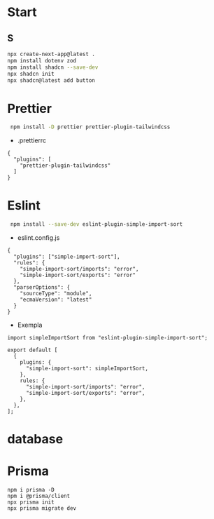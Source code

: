 # Start

## S

```bash
npx create-next-app@latest .
npm install dotenv zod
npm install shadcn --save-dev
npx shadcn init
npx shadcn@latest add button
```

# Prettier

```bash
 npm install -D prettier prettier-plugin-tailwindcss
```
- .prettierrc
```
{
  "plugins": [
    "prettier-plugin-tailwindcss"
  ]
}
```

# Eslint

```bash
 npm install --save-dev eslint-plugin-simple-import-sort
```
- eslint.config.js 
```
{
  "plugins": ["simple-import-sort"],
  "rules": {
    "simple-import-sort/imports": "error",
    "simple-import-sort/exports": "error"
  },
  "parserOptions": {
    "sourceType": "module",
    "ecmaVersion": "latest"
  }
}
```

- Exempla
```
import simpleImportSort from "eslint-plugin-simple-import-sort";

export default [
  {
    plugins: {
      "simple-import-sort": simpleImportSort,
    },
    rules: {
      "simple-import-sort/imports": "error",
      "simple-import-sort/exports": "error",
    },
  },
];
```

# database


# Prisma

```
npm i prisma -D
npm i @prisma/client
npx prisma init
npx prisma migrate dev

```

